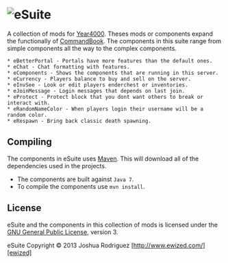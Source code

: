 ![eSuite][logo]
======
A collection of mods for [Year4000]. Theses mods or components expand the functionally of [CommandBook].
The components in this suite range from simple components all the way to the complex components.

    * eBetterPortal - Portals have more features than the default ones.
    * eChat - Chat formatting with features.
    * eComponents - Shows the components that are running in this server.
    * eCurrency - Players balance to buy and sell on the server.
    * eInvSee - Look or edit players enderchest or inventories.
    * eJoinMessage - Login messages that depends on last join.
    * eProtect - Protect block that you dont want others to break or interact with.
    * eRandomNameColor - When players login their username will be a random color.
    * eRespawn - Bring back classic death spawning.

Compiling
------
The components in eSuite uses [Maven]. This will download all of the dependencies used in the projects.

  - The components are built against `Java 7`.
  - To compile the components use `mvn install`.

License
------
eSuite and the components in this collection of mods is licensed under the [GNU General Public License][license], version 3.

eSuite Copyright &copy; 2013 Joshua Rodriguez [http://www.ewized.com/][ewized]

[logo]: https://dl.dropboxusercontent.com/u/13001201/eSuite.png
[license]: https://github.com/Year4000/esuite/blob/master/LICENSE.md
[commandbook]: https://github.com/sk89q/commandbook
[year4000]: http://www.year4000.net/
[ewized]: http://www.ewized.com/
[maven]: http://maven.apache.org
